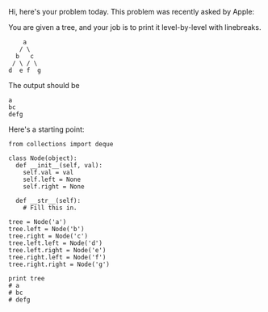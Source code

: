 Hi, here's your problem today. This problem was recently asked by Apple:

You are given a tree, and your job is to print it level-by-level with linebreaks.
```
    a
   / \
  b   c
 / \ / \
d  e f  g
```
The output should be
```
a
bc
defg
```
Here's a starting point:
```
from collections import deque

class Node(object):
  def __init__(self, val):
    self.val = val
    self.left = None
    self.right = None

  def __str__(self):
    # Fill this in.

tree = Node('a')
tree.left = Node('b')
tree.right = Node('c')
tree.left.left = Node('d')
tree.left.right = Node('e')
tree.right.left = Node('f')
tree.right.right = Node('g')

print tree
# a
# bc
# defg
```
